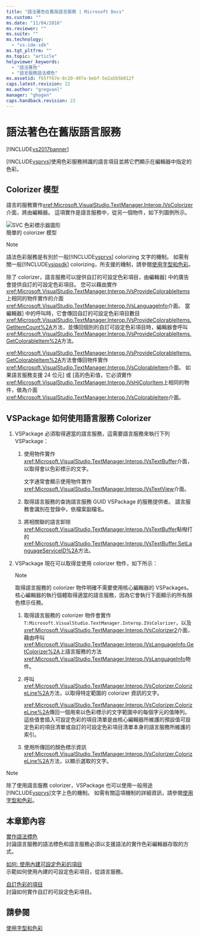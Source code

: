 ```yaml
---
title: "語法著色在舊版語言服務 | Microsoft Docs"
ms.custom: ""
ms.date: "11/04/2016"
ms.reviewer: ""
ms.suite: ""
ms.technology: 
  - "vs-ide-sdk"
ms.tgt_pltfrm: ""
ms.topic: "article"
helpviewer_keywords: 
  - "語法著色"
  - "語言服務語法標色"
ms.assetid: f65ff67e-8c20-497a-bebf-5e2a5b5b012f
caps.latest.revision: 22
ms.author: "gregvanl"
manager: "ghogen"
caps.handback.revision: 22
---
```

# 語法著色在舊版語言服務
[!INCLUDE[vs2017banner](../../code-quality/includes/vs2017banner.md)]

[!INCLUDE[vsprvs](../../code-quality/includes/vsprvs_md.md)]使用色彩服務辨識的語言項目並將它們顯示在編輯器中指定的色彩。  
  
## Colorizer 模型  
 語言的服務實作<xref:Microsoft.VisualStudio.TextManager.Interop.IVsColorizer>介面，將由編輯器。  這項實作是語言服務中，從另一個物件，如下列圖例所示。  
  
 ![SVC 色彩標示器圖形](~/docs/extensibility/internals/media/figlgsvccolorizer.gif "FigLgSvcColorizer")  
簡單的 colorizer 模型  
  
> [!NOTE]
>  語法色彩服務是有別於一般[!INCLUDE[vsprvs](../../code-quality/includes/vsprvs_md.md)] colorizing 文字的機制。  如需有關一般[!INCLUDE[vsipsdk](../../extensibility/includes/vsipsdk_md.md)] colorizing，所支援的機制，請參閱[使用字型和色彩](../../extensibility/using-fonts-and-colors.md)。  
  
 除了 colorizer，語言服務可以提供自訂的可設定色彩項目，由編輯器\] 中的廣告會提供自訂的可設定色彩項目。  您可以藉由實作<xref:Microsoft.VisualStudio.TextManager.Interop.IVsProvideColorableItems>上相同的物件實作的介面<xref:Microsoft.VisualStudio.TextManager.Interop.IVsLanguageInfo>介面。  當編輯器\] 中的呼叫時，它會傳回自訂的可設定色彩項目數目<xref:Microsoft.VisualStudio.TextManager.Interop.IVsProvideColorableItems.GetItemCount%2A>方法，並傳回個別的自訂可設定色彩項目時，編輯器會呼叫<xref:Microsoft.VisualStudio.TextManager.Interop.IVsProvideColorableItems.GetColorableItem%2A>方法。  
  
 <xref:Microsoft.VisualStudio.TextManager.Interop.IVsProvideColorableItems.GetColorableItem%2A>方法會傳回物件實作<xref:Microsoft.VisualStudio.TextManager.Interop.IVsColorableItem>介面。  如果語言服務支援 24 位元\] 或 \[高的色彩值，它必須實作<xref:Microsoft.VisualStudio.TextManager.Interop.IVsHiColorItem>上相同的物件，做為介面<xref:Microsoft.VisualStudio.TextManager.Interop.IVsColorableItem>介面。  
  
## VSPackage 如何使用語言服務 Colorizer  
  
1.  VSPackage 必須取得適當的語言服務，這需要語言服務來執行下列 VSPackage：  
  
    1.  使用物件實作<xref:Microsoft.VisualStudio.TextManager.Interop.IVsTextBuffer>介面，以取得會以色彩標示的文字。  
  
         文字通常會顯示使用物件實作<xref:Microsoft.VisualStudio.TextManager.Interop.IVsTextView>介面。  
  
    2.  取得語言服務的查詢語言服務 GUID VSPackage 的服務提供者。  語言服務會識別在登錄中，依檔案副檔名。  
  
    3.  將相關聯的語言卸除<xref:Microsoft.VisualStudio.TextManager.Interop.IVsTextBuffer>點撥打的<xref:Microsoft.VisualStudio.TextManager.Interop.IVsTextBuffer.SetLanguageServiceID%2A>方法。  
  
2.  VSPackage 現在可以取得並使用 colorizer 物件，如下所示：  
  
    > [!NOTE]
    >  取得語言服務的 colorizer 物件明確不需要使用核心編輯器的 VSPackages。  核心編輯器的執行個體取得適當的語言服務，因為它會執行下面顯示的所有顏色標示任務。  
  
    1.  取得語言服務的 colorizer 物件會實作`T:Microsoft.VisualStudio.TextManager.Interop.IVsColorizer`，以及<xref:Microsoft.VisualStudio.TextManager.Interop.IVsColorizer2>介面，藉由呼叫<xref:Microsoft.VisualStudio.TextManager.Interop.IVsLanguageInfo.GetColorizer%2A>上語言服務的方法<xref:Microsoft.VisualStudio.TextManager.Interop.IVsLanguageInfo>物件。  
  
    2.  呼叫<xref:Microsoft.VisualStudio.TextManager.Interop.IVsColorizer.ColorizeLine%2A>方法，以取得特定範圍的 colorizer 資訊的文字。  
  
         <xref:Microsoft.VisualStudio.TextManager.Interop.IVsColorizer.ColorizeLine%2A>傳回一個用來以色彩標示的文字範圍中的每個字元的值陣列。  這些值會插入可設定色彩的項目清單是由核心編輯器所維護的預設值可設定色彩的項目清單或自訂的可設定色彩項目清單本身的語言服務所維護的索引。  
  
    3.  使用所傳回的顏色標示資訊<xref:Microsoft.VisualStudio.TextManager.Interop.IVsColorizer.ColorizeLine%2A>方法，以顯示選取的文字。  
  
> [!NOTE]
>  除了使用語言服務 colorizer，VSPackage 也可以使用一般用途[!INCLUDE[vsprvs](../../code-quality/includes/vsprvs_md.md)]文字上色的機制。  如需有關這項機制的詳細資訊，請參閱[使用字型和色彩](../../extensibility/using-fonts-and-colors.md)。  
  
## 本章節內容  
 [實作語法標色](../../extensibility/internals/implementing-syntax-coloring.md)  
 討論語言服務的語法標色和語言服務必須以支援語法的實作色彩編輯器存取的方式。  
  
 [如何: 使用內建可設定色彩的項目](../../extensibility/internals/how-to-use-built-in-colorable-items.md)  
 示範如何使用內建的可設定色彩項目，從語言服務。  
  
 [自訂色彩的項目](../../extensibility/internals/custom-colorable-items.md)  
 討論如何實作自訂的可設定色彩項目。  
  
## 請參閱  
 [使用字型和色彩](../../extensibility/using-fonts-and-colors.md)